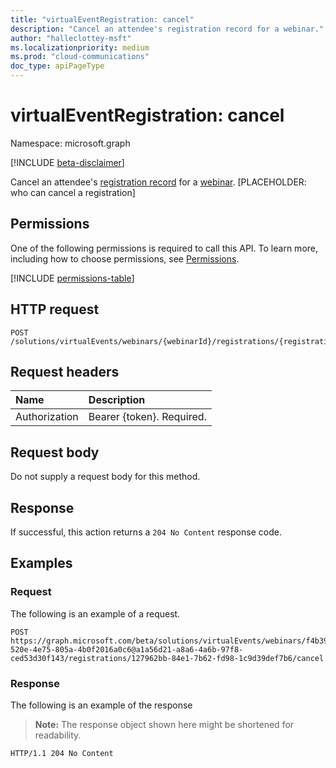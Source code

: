 ```yaml
---
title: "virtualEventRegistration: cancel"
description: "Cancel an attendee's registration record for a webinar."
author: "halleclottey-msft"
ms.localizationpriority: medium
ms.prod: "cloud-communications"
doc_type: apiPageType
---
```


# virtualEventRegistration: cancel
Namespace: microsoft.graph

[!INCLUDE [beta-disclaimer](../../includes/beta-disclaimer.md)]

Cancel an attendee's [registration record](../resources/virtualeventregistration.md) for a [webinar](../resources/virtualeventwebinar.md). [PLACEHOLDER: who can cancel a registration]

## Permissions
One of the following permissions is required to call this API. To learn more, including how to choose permissions, see [Permissions](/graph/permissions-reference).

<!-- {
  "blockType": "permissions",
  "name": "virtualeventregistration-cancel-permissions"
}
-->
[!INCLUDE [permissions-table](../includes/permissions/virtualeventregistration-cancel-permissions.md)]

## HTTP request

<!-- {
  "blockType": "ignored"
}
-->
``` http
POST /solutions/virtualEvents/webinars/{webinarId}/registrations/{registrationId}/cancel
```

## Request headers
|Name|Description|
|:---|:---|
|Authorization|Bearer {token}. Required.|

## Request body
Do not supply a request body for this method.

## Response

If successful, this action returns a `204 No Content` response code.

## Examples

### Request
The following is an example of a request.
<!-- {
  "blockType": "request",
  "name": "virtualeventregistrationthis.cancel"
}
-->
``` http
POST https://graph.microsoft.com/beta/solutions/virtualEvents/webinars/f4b39f1c-520e-4e75-805a-4b0f2016a0c6@a1a56d21-a8a6-4a6b-97f8-ced53d30f143/registrations/127962bb-84e1-7b62-fd98-1c9d39def7b6/cancel
```


### Response
The following is an example of the response
>**Note:** The response object shown here might be shortened for readability.
<!-- {
  "blockType": "response",
  "truncated": true
}
-->
``` http
HTTP/1.1 204 No Content
```
